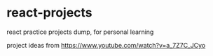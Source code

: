 # react-projects

react practice projects dump, for personal learning

project ideas from https://www.youtube.com/watch?v=a_7Z7C_JCyo